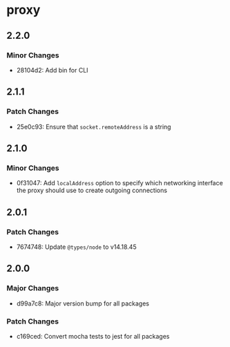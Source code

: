 # proxy

## 2.2.0

### Minor Changes

- 28104d2: Add bin for CLI

## 2.1.1

### Patch Changes

- 25e0c93: Ensure that `socket.remoteAddress` is a string

## 2.1.0

### Minor Changes

- 0f31047: Add `localAddress` option to specify which networking interface the proxy should use to create outgoing connections

## 2.0.1

### Patch Changes

- 7674748: Update `@types/node` to v14.18.45

## 2.0.0

### Major Changes

- d99a7c8: Major version bump for all packages

### Patch Changes

- c169ced: Convert mocha tests to jest for all packages
